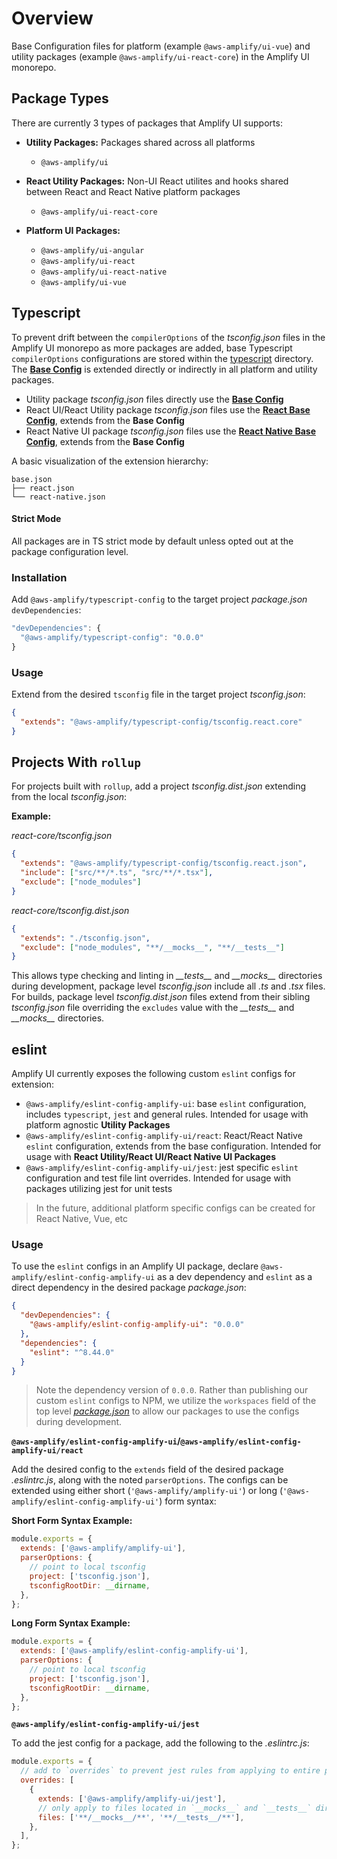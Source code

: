 # Overview

Base Configuration files for platform (example `@aws-amplify/ui-vue`) and utility packages (example `@aws-amplify/ui-react-core`) in the Amplify UI monorepo.

## Package Types

There are currently 3 types of packages that Amplify UI supports:

- **Utility Packages:** Packages shared across all platforms

  - `@aws-amplify/ui`

- **React Utility Packages:** Non-UI React utilites and hooks shared between React and React Native platform packages

  - `@aws-amplify/ui-react-core`

- **Platform UI Packages:**
  - `@aws-amplify/ui-angular`
  - `@aws-amplify/ui-react`
  - `@aws-amplify/ui-react-native`
  - `@aws-amplify/ui-vue`

## Typescript

To prevent drift between the `compilerOptions` of the _tsconfig.json_ files in the Amplify UI monorepo as more packages are added, base Typescript `compilerOptions` configurations are stored within the [typescript](./typescript) directory. The **[Base Config](./typescript/tsconfig.base.json)** is extended directly or indirectly in all platform and utility packages.

- Utility package _tsconfig.json_ files directly use the **[Base Config](./typescript/tsconfig.base.json)**
- React UI/React Utility package _tsconfig.json_ files use the **[React Base Config](./typescript/tsconfig.react.json)**, extends from the **Base Config**
- React Native UI package _tsconfig.json_ files use the **[React Native Base Config](./typescript/tsconfig.react-native.json)**, extends from the **Base Config**

A basic visualization of the extension hierarchy:

```tree
base.json
├── react.json
└── react-native.json
```

#### Strict Mode

All packages are in TS strict mode by default unless opted out at the package configuration level.

### Installation

Add `@aws-amplify/typescript-config` to the target project _package.json_ `devDependencies`:

```js
"devDependencies": {
  "@aws-amplify/typescript-config": "0.0.0"
}
```

### Usage

Extend from the desired `tsconfig` file in the target project _tsconfig.json_:

```json
{
  "extends": "@aws-amplify/typescript-config/tsconfig.react.core"
}
```

## Projects With `rollup`

For projects built with `rollup`, add a project _tsconfig.dist.json_ extending from the local _tsconfig.json_:

**Example:**

_react-core/tsconfig.json_

```json
{
  "extends": "@aws-amplify/typescript-config/tsconfig.react.json",
  "include": ["src/**/*.ts", "src/**/*.tsx"],
  "exclude": ["node_modules"]
}
```

_react-core/tsconfig.dist.json_

```json
{
  "extends": "./tsconfig.json",
  "exclude": ["node_modules", "**/__mocks__", "**/__tests__"]
}
```

This allows type checking and linting in _\_\_tests\_\__ and _\_\_mocks\_\__ directories during development, package level _tsconfig.json_ include all _.ts_ and _.tsx_ files. For builds, package level _tsconfig.dist.json_ files extend from their sibling _tsconfig.json_ file overriding the `excludes` value with the _\_\_tests\_\__ and _\_\_mocks\_\__ directories.

## eslint

Amplify UI currently exposes the following custom `eslint` configs for extension:

- `@aws-amplify/eslint-config-amplify-ui`: base `eslint` configuration, includes `typescript`, `jest` and general rules. Intended for usage with platform agnostic **Utility Packages**
- `@aws-amplify/eslint-config-amplify-ui/react`: React/React Native `eslint` configuration, extends from the base configuration. Intended for usage with **React Utility/React UI/React Native UI Packages**
- `@aws-amplify/eslint-config-amplify-ui/jest`: jest specific `eslint` configuration and test file lint overrides. Intended for usage with packages utilizing jest for unit tests

> In the future, additional platform specific configs can be created for React Native, Vue, etc

### Usage

To use the `eslint` configs in an Amplify UI package, declare `@aws-amplify/eslint-config-amplify-ui` as a dev dependency and `eslint` as a direct dependency in the desired package _package.json_:

```json
{
  "devDependencies": {
    "@aws-amplify/eslint-config-amplify-ui": "0.0.0"
  },
  "dependencies": {
    "eslint": "^8.44.0"
  }
}
```

> Note the dependency version of `0.0.0`. Rather than publishing our custom `eslint` configs to NPM, we utilize the `workspaces` field of the top level [_package.json_](../../package.json) to allow our packages to use the configs during development.

**`@aws-amplify/eslint-config-amplify-ui`/`@aws-amplify/eslint-config-amplify-ui/react`**

Add the desired config to the `extends` field of the desired package _.eslintrc.js_, along with the noted `parserOptions`. The configs can be extended using either short (`'@aws-amplify/amplify-ui'`) or long (`'@aws-amplify/eslint-config-amplify-ui'`) form syntax:

**Short Form Syntax Example:**

```js
module.exports = {
  extends: ['@aws-amplify/amplify-ui'],
  parserOptions: {
    // point to local tsconfig
    project: ['tsconfig.json'],
    tsconfigRootDir: __dirname,
  },
};
```

**Long Form Syntax Example:**

```js
module.exports = {
  extends: ['@aws-amplify/eslint-config-amplify-ui'],
  parserOptions: {
    // point to local tsconfig
    project: ['tsconfig.json'],
    tsconfigRootDir: __dirname,
  },
};
```

**`@aws-amplify/eslint-config-amplify-ui/jest`**

To add the jest config for a package, add the following to the _.eslintrc.js_:

```js
module.exports = {
  // add to `overrides` to prevent jest rules from applying to entire package
  overrides: [
    {
      extends: ['@aws-amplify/amplify-ui/jest'],
      // only apply to files located in `__mocks__` and `__tests__` directories
      files: ['**/__mocks__/**', '**/__tests__/**'],
    },
  ],
};
```
